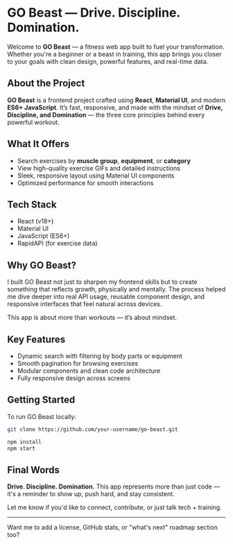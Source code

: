 # GO Beast — Drive. Discipline. Domination.

Welcome to **GO Beast** — a fitness web app built to fuel your transformation. Whether you're a beginner or a beast in training, this app brings you closer to your goals with clean design, powerful features, and real-time data.

## About the Project

**GO Beast** is a frontend project crafted using **React**, **Material UI**, and modern **ES6+ JavaScript**. It’s fast, responsive, and made with the mindset of **Drive, Discipline, and Domination** — the three core principles behind every powerful workout.

## What It Offers

* Search exercises by **muscle group**, **equipment**, or **category**
* View high-quality exercise GIFs and detailed instructions
* Sleek, responsive layout using Material UI components
* Optimized performance for smooth interactions

## Tech Stack

* React (v18+)
* Material UI
* JavaScript (ES6+)
* RapidAPI (for exercise data)

## Why GO Beast?

I built GO Beast not just to sharpen my frontend skills but to create something that reflects growth, physically and mentally. The process helped me dive deeper into real API usage, reusable component design, and responsive interfaces that feel natural across devices.

This app is about more than workouts — it’s about mindset.

## Key Features

* Dynamic search with filtering by body parts or equipment
* Smooth pagination for browsing exercises
* Modular components and clean code architecture
* Fully responsive design across screens

## Getting Started

To run GO Beast locally:

```bash
git clone https://github.com/your-username/go-beast.git

npm install
npm start
```

## Final Words

**Drive. Discipline. Domination.**
This app represents more than just code — it's a reminder to show up, push hard, and stay consistent.

Let me know if you'd like to connect, contribute, or just talk tech + training.

---

Want me to add a license, GitHub stats, or "what's next" roadmap section too?
